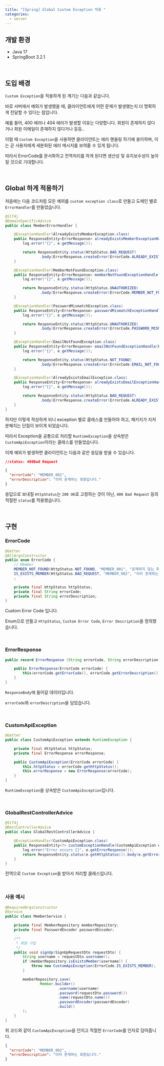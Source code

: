 ```yaml
---
title: "[Spring] Global Custom Exception 적용 "
categories:
  - server
---
```


## 개발 환경

- Java 17
- SpringBoot 3.2.1

<br>

## 도입 배경

`Custom Exception`을 적용하게 된 계기는 다음과 같습니다.

바로 서버에서 예외가 발생했을 때, 클라이언트에게 어떤 문제가 발생했는지 더 명확하게 전달할 수 있다는 점입니다.

예를 들어, 400 에러나 404 에러가 발생할 이유는 다양합니다. 회원이 존재하지 않다거나 회원 이메일이 존재하지 않다거나 등등..

이럴 때 `Custom Exception`을 사용하면 클라이언트는 에러 핸들링 하기에 용이하며, 이는 곧 사용자에게 세분화된 에러 메시지를 보여줄 수 있게 됩니다.

따라서 ErrorCode를 문서화하고 전역처리를 하게 된다면 생산성 및 유지보수성이 높아질 것으로 기대합니다.

<br>

## Global 하게 적용하기

처음에는 다음 코드처럼 모든 예외를 `custom exception class`로 만들고 도메인 별로 `ErrorHandler`를 만들었습니다.

```java
@Slf4j
@DomainSpecificAdvice
public class MemberErrorHandler {

    @ExceptionHandler(AlreadyExistsMemberException.class)
    public ResponseEntity<ErrorResponse> alreadyExistsMemberExceptionHandle(AlreadyExistsMemberException e) {
        log.error("{}", e.getMessage());

        return ResponseEntity.status(HttpStatus.BAD_REQUEST)
                .body(ErrorResponse.createError(ErrorCode.ALREADY_EXISTS_MEMBER));
    }

    @ExceptionHandler(MemberNotFoundException.class)
    public ResponseEntity<ErrorResponse> memberNotFoundExceptionHandle(MemberNotFoundException e) {
        log.error("{}", e.getMessage());

        return ResponseEntity.status(HttpStatus.UNAUTHORIZED)
                .body(ErrorResponse.createError(ErrorCode.MEMBER_NOT_FOUND));
    }

    @ExceptionHandler(PasswordMismatchException.class)
    public ResponseEntity<ErrorResponse> passwordMismatchExceptionHandle(PasswordMismatchException e) {
        log.error("{}", e.getMessage());

        return ResponseEntity.status(HttpStatus.UNAUTHORIZED)
                .body(ErrorResponse.createError(ErrorCode.PASSWORD_MISMATCH));
    }

    @ExceptionHandler(EmailNotFoundException.class)
    public ResponseEntity<ErrorResponse> emailNotFoundExceptionHandle(EmailNotFoundException e) {
        log.error("{}", e.getMessage());

        return ResponseEntity.status(HttpStatus.NOT_FOUND)
                .body(ErrorResponse.createError(ErrorCode.EMAIL_NOT_FOUND));
    }

    @ExceptionHandler(AlreadyExistsEmailException.class)
    public ResponseEntity<ErrorResponse> alreadyExistsEmailExceptionHandle(AlreadyExistsEmailException e) {
        log.error("{}", e.getMessage());

        return ResponseEntity.status(HttpStatus.BAD_REQUEST)
                .body(ErrorResponse.createError(ErrorCode.ALREADY_EXISTS_EMAIL));
    }
}

```

하지만 이렇게 작성하게 되니 exception 별로 클래스를 만들어야 하고, 패키지가 지저분해지는 단점이 보이게 되었습니다.

따라서 Exception을 공통으로 처리할 `RuntimeException`을 상속받은 `CustomApiException`이라는 클래스를 만들었습니다.

이제 예외가 발생하면 클라이언트는 다음과 같은 응답을 받을 수 있습니다.

```json
//status: 400Bad Request

{
  "errorCode": "MEMBER_002",
  "errorDescription": "이미 존재하는 회원입니다."
}
```

응답으로 보내질 `HttpStatus`는 `200 OK`로 고정하는 것이 아닌, `400 Bad Request` 등의 적절한 `status`를 적용했습니다.

<br>

## 구현

### ErrorCode

```java
@Getter
@AllArgsConstructor
public enum ErrorCode {
    // Member
    MEMBER_NOT_FOUND(HttpStatus.NOT_FOUND, "MEMBER_001", "존재하지 않는 회원입니다."),
    IS_EXISTS_MEMBER(HttpStatus.BAD_REQUEST, "MEMBER_002", "이미 존재하는 회원입니다."),
    ;

    private final HttpStatus httpStatus;
    private final String errorCode;
    private final String errorDescription;
}
```

Custom Error Code 입니다.

Enum으로 만들고 `HttpStatus`, `Custom Error Code`, `Error Description`을 정의했습니다.

<br>

### ErrorResponse

```java
public record ErrorResponse (String errorCode, String errorDescription) {

    public ErrorResponse(ErrorCode errorCode) {
        this(errorCode.getErrorCode(), errorCode.getErrorDescription());
    }
}

```

`ResponseBody`에 들어갈 데이터입니다.

`errorCode`와 `errorDescription`을 담았습니다.

<br>

### CustomApiException

```java
@Getter
public class CustomApiException extends RuntimeException {

    private final HttpStatus httpStatus;
    private final ErrorResponse errorResponse;

    public CustomApiException(ErrorCode errorCode) {
        this.httpStatus = errorCode.getHttpStatus();
        this.errorResponse = new ErrorResponse(errorCode);
    }
}

```

`RuntimeException`을 상속받은 `CustomApiException`입니다.

<br>

### GlobalRestControllerAdvice

```java
@Slf4j
@RestControllerAdvice
public class GlobalRestControllerAdvice {

    @ExceptionHandler(CustomApiException.class)
    public ResponseEntity<?> customExceptionHandle(CustomApiException e) {
        log.error("Error occurs {}", e.getErrorResponse());
        return ResponseEntity.status(e.getHttpStatus()).body(e.getErrorResponse());
    }
}

```

전역으로 `Custom Exception`을 받아서 처리할 클래스입니다.

<br>

### 사용 예시

```java
@RequiredArgsConstructor
@Service
public class MemberService {

    private final MemberRepository memberRepository;
    private final PasswordEncoder passwordEncoder;

    /**
     * 회원 가입
     */
    public void signUp(SignUpRequestDto requestDto) {
        String username = requestDto.username();
        if (memberRepository.isExistsMember(username)) {
            throw new CustomApiException(ErrorCode.IS_EXISTS_MEMBER);
        }

        memberRepository.save(
                Member.builder()
                        .username(username)
                        .password(requestDto.password())
                        .name(requestDto.name())
                        .passwordEncoder(passwordEncoder)
                        .build()
        );
    }
}
```

위 코드와 같이 `CustomApiException`을 던지고 적절한 `ErrorCode`를 인자로 담아줍니다.

```json
{
  "errorCode": "MEMBER_002",
  "errorDescription": "이미 존재하는 회원입니다."
}
```
